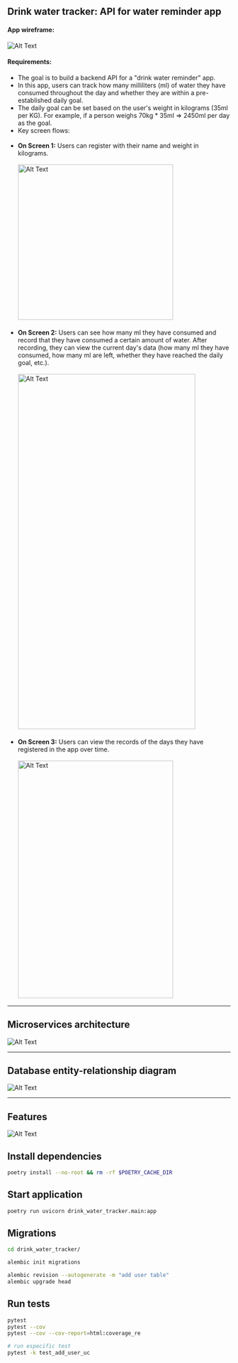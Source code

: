## Drink water tracker: API for water reminder app

#### App wireframe:

![Alt Text](./img/wireframe-app/screen-full.png)

#### Requirements:

- The goal is to build a backend API for a "drink water reminder" app.
- In this app, users can track how many milliliters (ml) of water they have consumed throughout the day and whether they are within a pre-established daily goal.
- The daily goal can be set based on the user's weight in kilograms (35ml per KG). For example, if a person weighs 70kg \* 35ml => 2450ml per day as the goal.
- Key screen flows:
  <br><br>
- **On Screen 1:** Users can register with their name and weight in kilograms.
  <br><br>
  <img src="./img/wireframe-app/screen1.jpg" alt="Alt Text" width="350" height="350">
  <br><br>
- **On Screen 2:** Users can see how many ml they have consumed and record that they have consumed a certain amount of water. After recording, they can view the current day's data (how many ml they have consumed, how many ml are left, whether they have reached the daily goal, etc.).
  <br><br>
  <img src="./img/wireframe-app/screen2.jpg" alt="Alt Text" width="400" height="800">
  <br><br>
- **On Screen 3:** Users can view the records of the days they have registered in the app over time.
  <br><br>
  <img src="./img/wireframe-app/screen3.jpg" alt="Alt Text" width="350" height="535">

---

## Microservices architecture

![Alt Text](./img/architecture-diagram.png)

---

## Database entity-relationship diagram

![Alt Text](./img/db-entity-relationship.jpg)

---

## Features

![Alt Text](./img/features.png)

## Install dependencies

```bash
poetry install --no-root && rm -rf $POETRY_CACHE_DIR
```

## Start application

```bash
poetry run uvicorn drink_water_tracker.main:app
```

## Migrations

```bash
cd drink_water_tracker/

alembic init migrations

alembic revision --autogenerate -m "add user table"
alembic upgrade head
```

## Run tests

```bash
pytest
pytest --cov
pytest --cov --cov-report=html:coverage_re

# run especific test
pytest -k test_add_user_uc
```
